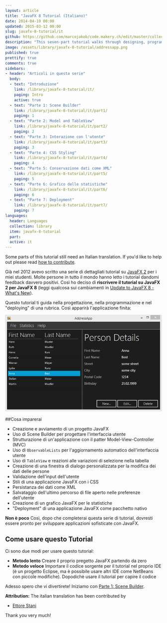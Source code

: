 ```yaml
---
layout: article
title: "JavaFX 8 Tutorial (Italiano)"
date: 2014-04-19 00:00
updated: 2015-03-12 00:00
slug: javafx-8-tutorial/it
github: https://github.com/marcojakob/code.makery.ch/edit/master/collections/library/javafx-8-tutorial-it.md
description: "This seven-part tutorial walks through designing, programming and deploying an address application with JavaFX."
image: /assets/library/javafx-8-tutorial/addressapp.png
published: true
prettify: true
comments: true
sidebars:
- header: "Articoli in questa serie"
  body:
  - text: "Introduzione"
    link: /library/javafx-8-tutorial/it/
    paging: Intro
    active: true
  - text: "Parte 1: Scene Builder"
    link: /library/javafx-8-tutorial/it/part1/
    paging: 1
  - text: "Parte 2: Model and TableView"
    link: /library/javafx-8-tutorial/it/part2/
    paging: 2
  - text: "Parte 3: Interazione con l'utente"
    link: /library/javafx-8-tutorial/it/part3/
    paging: 3
  - text: "Parte 4: CSS Styling"
    link: /library/javafx-8-tutorial/it/part4/
    paging: 4
  - text: "Parte 5: Conservazione dati come XML"
    link: /library/javafx-8-tutorial/it/part5/
    paging: 5
  - text: "Parte 6: Grafico delle statistiche"
    link: /library/javafx-8-tutorial/it/part6/
    paging: 6
  - text: "Parte 7: Deployment"
    link: /library/javafx-8-tutorial/it/part7/
    paging: 7
languages: 
  header: Languages
  collection: library
  item: javafx-8-tutorial
  part: 
  active: it
---
```


<div class="alert alert-warning">
  <i class="fa fa-language"></i> Some parts of this tutorial still need an Italian translation. If you'd like to help out please read <a href="/library/how-to-contribute/" class="alert-link">how to contribute</a>.
</div>

Già nel 2012 avevo scritto una serie di dettagliati tutorial su [JavaFX 2](/java/javafx-2-tutorial-intro/) per i miei studenti. Molte persone in tutto il mondo hanno letto i tutorial dandomi feedback davvero positivi. Così ho deciso di **riscrivere il tutorial su JavaFX 2 per JavaFX 8** (leggi qualcosa sui cambiamenti in [Update to JavaFX 8 - What's New](/blog/update-to-javafx-8-whats-new/)).
 
Questo tutorial ti guida nella progettazione, nella programmazione e nel "deploying" di una rubrica. Così apparirà l'applicazione finita:

![Screenshot AddressApp](/assets/library/javafx-8-tutorial/addressapp.png)


##Cosa imparerai

* Creazione e avviamento di un progetto JavaFX
* Uso di Scene Builder per progettare l'interfaccia utente
* Strutturazione di un'applicazione con il patter Model-View-Controller (MVC)
* Uso di `ObservableLists` per l'aggiornamento automatico dell'interfaccia utente
* Uso di `TableView` e reazioni alle variazioni di selezione nella tabella
* Creazione di una finestra di dialogo personalizzata per la modifica dei dati delle persone
* Validazione dell'input dell'utente
* Stili di una applicazione JavaFX con i CSS
* Persistanza dei dati come XML
* Salvataggio dell'ultimo percorso di file aperto nelle preferenze dell'utente
* Creazione di un grafico JavaFX per le statistiche
* "Deployment" di una applicazione JavaFX come pacchetto nativo

**Non è poco** Così, dopo che completerai questa serie di tutorial, dovresti essere pronto per sviluppare applicazioni sofisticate con JavaFX. 


## Come usare questo Tutorial

Ci sono due modi per usare questo tutorial:

* **Metodo lento** Creare il proprio pregetto JavaFX partendo da zero
* **Metedo veloce** Importare il codice sorgente per il tutorial nel proprio IDE (è un progetto Eclipse, ma è possibile usare altri IDE come NetBeans con piccole modifiche). Dopodichè usare il tutorial per capire il codice


Adesso spero che vi divertirete! Iniziamo con [Parte 1: Scene Builder](/library/javafx-8-tutorial/it/part1/).

<div class="alert alert-success">
  <strong><i class="fa fa-trophy"></i> Attribution:</strong> The italian translation has been contributed by 
  <ul>
    <li><a href="https://github.com/ksclero" class="alert-link">Ettore Stani</a></li> 
  </ul>
  Thank you very much!
</div>